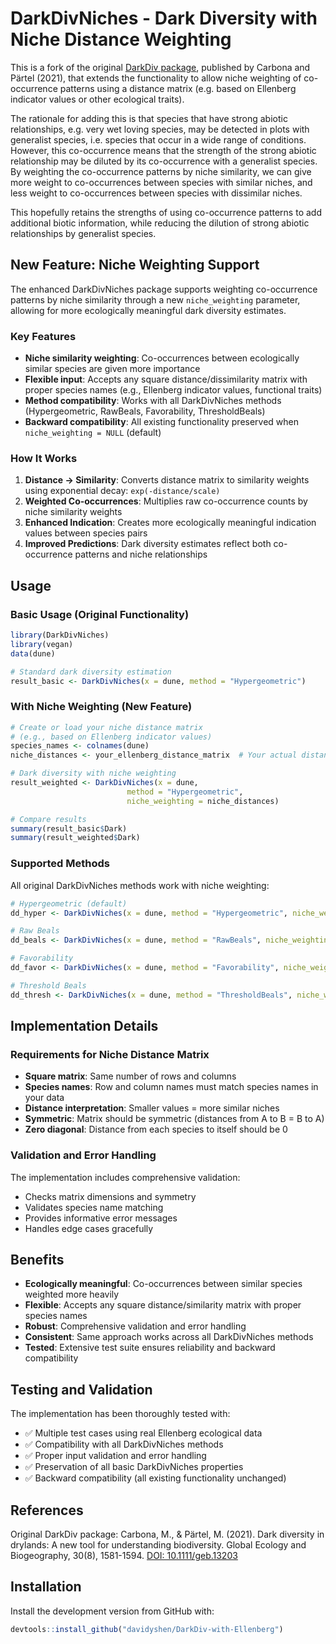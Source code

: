 # DarkDivNiches - Dark Diversity with Niche Distance Weighting

This is a fork of the original [DarkDiv package](10.1111/geb.13203), published by Carbona and Pärtel (2021), that extends the functionality to allow niche weighting of co-occurrence patterns using a distance matrix (e.g. based on Ellenberg indicator values or other ecological traits).

The rationale for adding this is that species that have strong abiotic relationships, e.g. very wet loving species, may be detected in plots with generalist species, i.e. species that occur in a wide range of conditions. However, this co-occurrence means that the strength of the strong abiotic relationship may be diluted by its co-occurrence with a generalist species. By weighting the co-occurrence patterns by niche similarity, we can give more weight to co-occurrences between species with similar niches, and less weight to co-occurrences between species with dissimilar niches.

This hopefully retains the strengths of using co-occurrence patterns to add additional biotic information, while reducing the dilution of strong abiotic relationships by generalist species.

## New Feature: Niche Weighting Support

The enhanced DarkDivNiches package supports weighting co-occurrence patterns by niche similarity through a new `niche_weighting` parameter, allowing for more ecologically meaningful dark diversity estimates.

### Key Features

- **Niche similarity weighting**: Co-occurrences between ecologically similar species are given more importance
- **Flexible input**: Accepts any square distance/dissimilarity matrix with proper species names (e.g., Ellenberg indicator values, functional traits)
- **Method compatibility**: Works with all DarkDivNiches methods (Hypergeometric, RawBeals, Favorability, ThresholdBeals)
- **Backward compatibility**: All existing functionality preserved when `niche_weighting = NULL` (default)

### How It Works

1. **Distance → Similarity**: Converts distance matrix to similarity weights using exponential decay: `exp(-distance/scale)`
2. **Weighted Co-occurrences**: Multiplies raw co-occurrence counts by niche similarity weights
3. **Enhanced Indication**: Creates more ecologically meaningful indication values between species pairs
4. **Improved Predictions**: Dark diversity estimates reflect both co-occurrence patterns and niche relationships

## Usage

### Basic Usage (Original Functionality)

```r
library(DarkDivNiches)
library(vegan)
data(dune)

# Standard dark diversity estimation
result_basic <- DarkDivNiches(x = dune, method = "Hypergeometric")
```

### With Niche Weighting (New Feature)

```r
# Create or load your niche distance matrix
# (e.g., based on Ellenberg indicator values)
species_names <- colnames(dune)
niche_distances <- your_ellenberg_distance_matrix  # Your actual distance matrix

# Dark diversity with niche weighting
result_weighted <- DarkDivNiches(x = dune, 
                          method = "Hypergeometric", 
                          niche_weighting = niche_distances)

# Compare results
summary(result_basic$Dark)
summary(result_weighted$Dark)
```

### Supported Methods

All original DarkDivNiches methods work with niche weighting:

```r
# Hypergeometric (default)
dd_hyper <- DarkDivNiches(x = dune, method = "Hypergeometric", niche_weighting = distances)

# Raw Beals
dd_beals <- DarkDivNiches(x = dune, method = "RawBeals", niche_weighting = distances)

# Favorability
dd_favor <- DarkDivNiches(x = dune, method = "Favorability", niche_weighting = distances)

# Threshold Beals
dd_thresh <- DarkDivNiches(x = dune, method = "ThresholdBeals", niche_weighting = distances)
```

## Implementation Details

### Requirements for Niche Distance Matrix

- **Square matrix**: Same number of rows and columns
- **Species names**: Row and column names must match species names in your data
- **Distance interpretation**: Smaller values = more similar niches
- **Symmetric**: Matrix should be symmetric (distances from A to B = B to A)
- **Zero diagonal**: Distance from each species to itself should be 0

### Validation and Error Handling

The implementation includes comprehensive validation:

- Checks matrix dimensions and symmetry
- Validates species name matching
- Provides informative error messages
- Handles edge cases gracefully

## Benefits

- **Ecologically meaningful**: Co-occurrences between similar species weighted more heavily
- **Flexible**: Accepts any square distance/similarity matrix with proper species names
- **Robust**: Comprehensive validation and error handling
- **Consistent**: Same approach works across all DarkDivNiches methods
- **Tested**: Extensive test suite ensures reliability and backward compatibility

## Testing and Validation

The implementation has been thoroughly tested with:

- ✅ Multiple test cases using real Ellenberg ecological data
- ✅ Compatibility with all DarkDivNiches methods
- ✅ Proper input validation and error handling  
- ✅ Preservation of all basic DarkDivNiches properties
- ✅ Backward compatibility (all existing functionality unchanged)

## References

Original DarkDiv package: Carbona, M., & Pärtel, M. (2021). Dark diversity in drylands: A new tool for understanding biodiversity. Global Ecology and Biogeography, 30(8), 1581-1594. [DOI: 10.1111/geb.13203](https://doi.org/10.1111/geb.13203)

## Installation

Install the development version from GitHub with:

```r
devtools::install_github("davidyshen/DarkDiv-with-Ellenberg")
```
